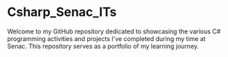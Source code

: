 # Csharp_Senac_ITs
Welcome to my GitHub repository dedicated to showcasing the various C# programming activities and projects I've completed during my time at Senac. This repository serves as a portfolio of my learning journey.
